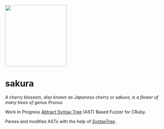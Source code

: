 <img src=https://user-images.githubusercontent.com/7784322/218219194-33501ec6-ff68-48b5-9f77-13fc17343571.png width=200 height=200 >

# sakura
_A cherry blossom, also known as Japanese cherry or sakura, is a flower of many trees of genus Prunus_

Work In Progress [Abtract Syntax Tree](https://en.wikipedia.org/wiki/Abstract_syntax_tree) (AST) Based Fuzzer for CRuby.

Parses and modifies ASTs with the help of [SyntaxTree](https://github.com/ruby-syntax-tree/syntax_tree).
